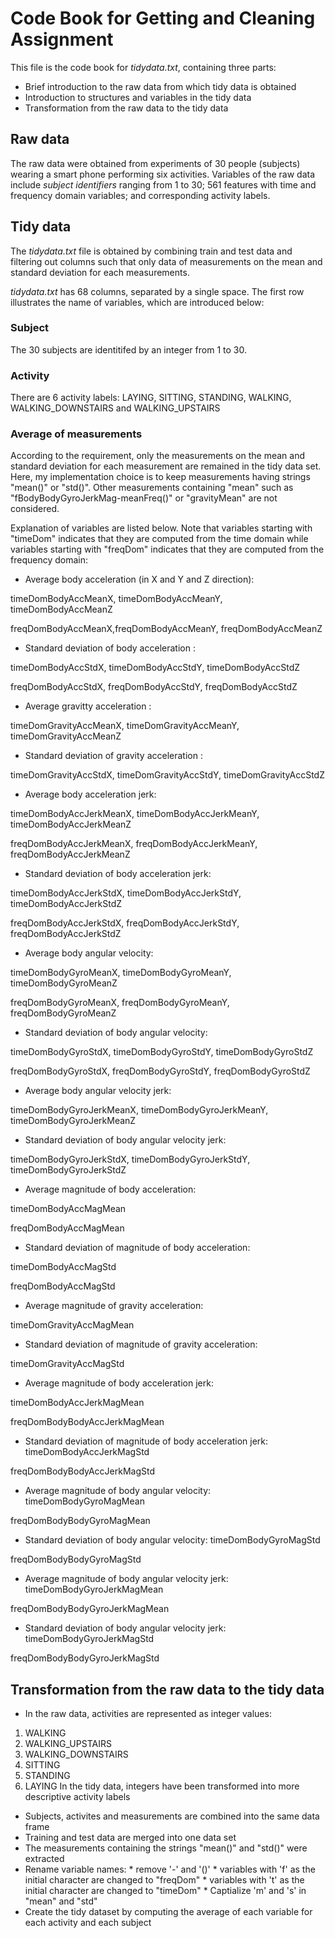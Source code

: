 # Code Book for Getting and Cleaning Assignment

This file is the code book for *tidydata.txt*, containing three parts:

* Brief introduction to the raw data from which tidy data is obtained
* Introduction to structures and variables in the tidy data
* Transformation from the raw data to the tidy data


## Raw data

The raw data were obtained from experiments of 30 people (subjects) wearing a smart phone performing six activities. Variables of the raw data include *subject identifiers* ranging from 1 to 30; 561 features with time and frequency domain variables; and corresponding activity labels. 


## Tidy data 

The *tidydata.txt* file is obtained by combining train and test data and filtering out columns such that only data of measurements on the mean and standard deviation for each measurements. 

*tidydata.txt* has 68 columns, separated by a single space. The first row illustrates the name of variables, which are introduced below:

### Subject

The 30 subjects are identitifed by an integer from 1 to 30. 

### Activity

There are 6 activity labels: LAYING, SITTING, STANDING,  WALKING, WALKING_DOWNSTAIRS and WALKING_UPSTAIRS

### Average of measurements

According to the requirement, only the measurements on the mean and standard deviation for each measurement are remained in the tidy data set. Here, my implementation choice is to keep measurements having strings "mean()" or "std()". Other measurements containing "mean" such as "fBodyBodyGyroJerkMag-meanFreq()" or "gravityMean" are not considered. 

Explanation of variables are listed below. Note that variables starting with "timeDom" indicates that they are computed from the time domain while variables starting with "freqDom" indicates that they are computed from the frequency domain:

* Average body acceleration  (in X and Y and Z direction):

timeDomBodyAccMeanX, timeDomBodyAccMeanY, timeDomBodyAccMeanZ

freqDomBodyAccMeanX,freqDomBodyAccMeanY, freqDomBodyAccMeanZ

* Standard deviation of  body acceleration :

timeDomBodyAccStdX, timeDomBodyAccStdY, timeDomBodyAccStdZ

freqDomBodyAccStdX, freqDomBodyAccStdY, freqDomBodyAccStdZ 

* Average gravitty acceleration :

timeDomGravityAccMeanX, timeDomGravityAccMeanY, timeDomGravityAccMeanZ 


* Standard deviation of gravity acceleration :

timeDomGravityAccStdX, timeDomGravityAccStdY, timeDomGravityAccStdZ 

* Average body acceleration jerk:

timeDomBodyAccJerkMeanX, timeDomBodyAccJerkMeanY, timeDomBodyAccJerkMeanZ

freqDomBodyAccJerkMeanX, freqDomBodyAccJerkMeanY, freqDomBodyAccJerkMeanZ 

* Standard deviation of body acceleration jerk:

timeDomBodyAccJerkStdX, timeDomBodyAccJerkStdY, timeDomBodyAccJerkStdZ 

freqDomBodyAccJerkStdX, freqDomBodyAccJerkStdY, freqDomBodyAccJerkStdZ 


* Average body angular velocity:

timeDomBodyGyroMeanX, timeDomBodyGyroMeanY, timeDomBodyGyroMeanZ 

freqDomBodyGyroMeanX, freqDomBodyGyroMeanY, freqDomBodyGyroMeanZ 

* Standard deviation of body angular velocity:

timeDomBodyGyroStdX, timeDomBodyGyroStdY, timeDomBodyGyroStdZ

freqDomBodyGyroStdX, freqDomBodyGyroStdY, freqDomBodyGyroStdZ 

* Average body angular velocity jerk:

timeDomBodyGyroJerkMeanX, timeDomBodyGyroJerkMeanY, timeDomBodyGyroJerkMeanZ 

* Standard deviation of body angular velocity jerk:

timeDomBodyGyroJerkStdX, timeDomBodyGyroJerkStdY, timeDomBodyGyroJerkStdZ 

* Average magnitude of body acceleration:

timeDomBodyAccMagMean

freqDomBodyAccMagMean 

* Standard deviation of  magnitude of body acceleration:

timeDomBodyAccMagStd

freqDomBodyAccMagStd 

* Average magnitude of gravity acceleration:

timeDomGravityAccMagMean 

* Standard deviation of magnitude of gravity acceleration:

timeDomGravityAccMagStd

* Average magnitude of body acceleration jerk:

timeDomBodyAccJerkMagMean

freqDomBodyBodyAccJerkMagMean 

* Standard deviation of magnitude of body acceleration jerk:
timeDomBodyAccJerkMagStd 

freqDomBodyBodyAccJerkMagStd 


* Average magnitude of body angular velocity:
timeDomBodyGyroMagMean 

freqDomBodyBodyGyroMagMean

* Standard deviation of body angular velocity:
timeDomBodyGyroMagStd 

freqDomBodyBodyGyroMagStd 

* Average magnitude of body angular velocity jerk:
timeDomBodyGyroJerkMagMean 

freqDomBodyBodyGyroJerkMagMean

* Standard deviation of body angular velocity jerk:
timeDomBodyGyroJerkMagStd 

freqDomBodyBodyGyroJerkMagStd




## Transformation from the raw data to the tidy data

* In the raw data, activities are represented as integer values:
1. WALKING
2. WALKING_UPSTAIRS
3. WALKING_DOWNSTAIRS
4. SITTING
5. STANDING
6. LAYING
In the tidy data, integers have been transformed into more descriptive activity labels

*  Subjects, activites and measurements are combined into the same data frame
*  Training and test data are merged into one data set
*  The measurements containing the strings "mean()" and "std()" were extracted
*  Rename variable names: 
         * remove '-' and '()'
         * variables with 'f' as the initial character are changed to "freqDom"
         * variables with 't' as the initial character are changed to "timeDom"
         * Captialize 'm' and 's' in "mean" and "std"
*  Create the tidy dataset by computing the average of each variable for each activity and each subject
   



